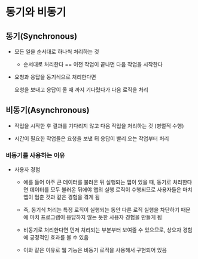 # 동기와 비동기

## 동기(Synchronous)

- 모든 일을 순서대로 하나씩 처리하는 것

  - 순서대로 처리한다 == 이전 작업이 끝나면 다음 작업을 시작한다

- 요청과 응답을 동기식으로 처리한다면 

  요청을 보내고 응답이 올 때 까지 기다렸다가 다음 로직을 처리

## 비동기(Asynchronous)

- 작업을 시작한 후 결과를 기다리지 않고 다음 작업을 처리하는 것 (병렬적 수행)

- 시간이 필요한 작업들은 요청을 보낸 뒤 응답이 빨리 오는 작업부터 처리

### 비동기를 사용하는 이유

- 사용자 경험

  - 예를 들어 아주 큰 데이터를 불러온 뒤 실행되는 앱이 있을 때, 동기로 처리한다면 데이터를 모두 불러온 뒤에야 앱의 실행 로직이 수행되므로 사용자들은 마치 앱이 멈춘 것과 같은 경험을 겪게 됨

  - 즉, 동기식 처리는 특정 로직이 실행되는 동안 다른 로직 실행을 차단하기 때문에 마치 프로그램이 응답하지 않는 듯한 사용자 경험을 만들게 됨

  - 비동기로 처리한다면 먼저 처리되는 부분부터 보여줄 수 있으므로, 상요자 경험에 긍정적인 효과를 볼 수 있음

  - 이와 같은 이유로 웹 기능은 비동기 로직을 사용해서 구현되어 있음